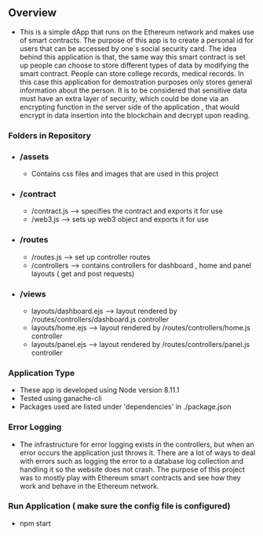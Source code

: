  ## Overview

  * This is a simple dApp that runs on the Ethereum network and makes use of smart contracts. The purpose of this app is to create a personal id for users that can be accessed by one`s social security card. The idea behind this application is that, the same way this smart contract is set up people can choose to store different types of data by modifying the smart contract. People can store college records, medical records. In this case this application for demostration purposes only stores general information about the person. It is to be considered that sensitive data must have an extra layer of security, which could be done via an encrypting function in the server side of the application , that would encrypt in data insertion into the blockchain and decrypt upon reading.

### Folders in Repository

* ### /assets
	* Contains css files and images that are used in this project

* ### /contract
	* /contract.js --> specifies the contract and exports it for use
    * /web3.js --> sets up web3 object and exports it for use

* ### /routes
	* /routes.js --> set up controller routes
    * /controllers --> contains controllers for dashboard , home and panel layouts ( get and post requests)

* ### /views
	* layouts/dashboard.ejs  --> layout rendered by /routes/controllers/dashboard.js controller
    * layouts/home.ejs       --> layout rendered by /routes/controllers/home.js controller
    * layouts/panel.ejs      --> layout rendered by /routes/controllers/panel.js controller


### Application Type

 * These app is developed using Node version 8.11.1
 * Tested using ganache-cli 
 * Packages used are listed under 'dependencies' in ./package.json

 

### Error Logging

- The infrastructure for error logging exists in the controllers, but when an error occurs the application just throws it. There are a lot of ways to deal with 
  errors such as logging the error to a database log collection and handling it so the website does not crash. The purpose of this project was to mostly play with Ethereum smart
  contracts and see how they work and behave in the Ethereum network.

 
### Run Application ( make sure the config file is configured)

 * npm start

   
